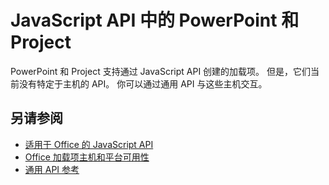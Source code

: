 # <a name="powerpoint-and-project-in-the-javascript-api"></a>JavaScript API 中的 PowerPoint 和 Project

PowerPoint 和 Project 支持通过 JavaScript API 创建的加载项。 但是，它们当前没有特定于主机的 API。 你可以通过通用 API 与这些主机交互。 

## <a name="see-also"></a>另请参阅

- [适用于 Office 的 JavaScript API](/office/dev/add-ins/reference/javascript-api-for-office)
- [Office 加载项主机和平台可用性](https://docs.microsoft.com/office/dev/add-ins/overview/office-add-in-availability)
- [通用 API 参考](/javascript/api/overview/office)